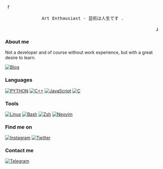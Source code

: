 
<p align="left"><strong><samp>「</samp></strong></p><p align="center">
    <samp>
        Art Enthausiast - 芸術は人生です .
    </samp>
    <br>
</p><p align="right"><strong><samp>」</samp></strong></p>

### About me
Not a developer and of course without work experience, but with a great desire to learn.

[![Blog](https://img.shields.io/badge/akiekano.github.io-364f6b?style=for-the-badge)](https://akiekano.github.io/)

### Languages
[![PYTHON](https://img.shields.io/badge/Python-f6416c?style=for-the-badge)](#)
[![C++](https://img.shields.io/badge/C++-46cdcf?style=for-the-badge)](#)
[![JavaScript](https://img.shields.io/badge/JavaScript-ffde7d?style=for-the-badge)](#)
[![C](https://img.shields.io/badge/C-f9f7f7?style=for-the-badge)](#)

### Tools
[![Linux](https://img.shields.io/badge/Linux-ffd460?style=for-the-badge)](https://gentoo.org/)
[![Bash](https://img.shields.io/badge/Bash-444f5a?style=for-the-badge)](https://www.gnu.org/software/bash/)
[![Zsh](https://img.shields.io/badge/Zsh-e84545?style=for-the-badge)](https://ohmyzsh.sh/)
[![Neovim](https://img.shields.io/badge/Neovim-ffc93c?style=for-the-badge)](https://neovim.io/)

### Find me on
[![Instagram](https://img.shields.io/badge/Instagram-fb929e?style=for-the-badge)](https://instagram.com/akiekano)
[![Twitter](https://img.shields.io/badge/Twitter-00a8cc?style=for-the-badge)](https://twitter.com/hello_fernanda)

### Contact me
[![Telegram](https://img.shields.io/badge/Telegram-0dceda?style=for-the-badge)](https://t.me/akiekano)
